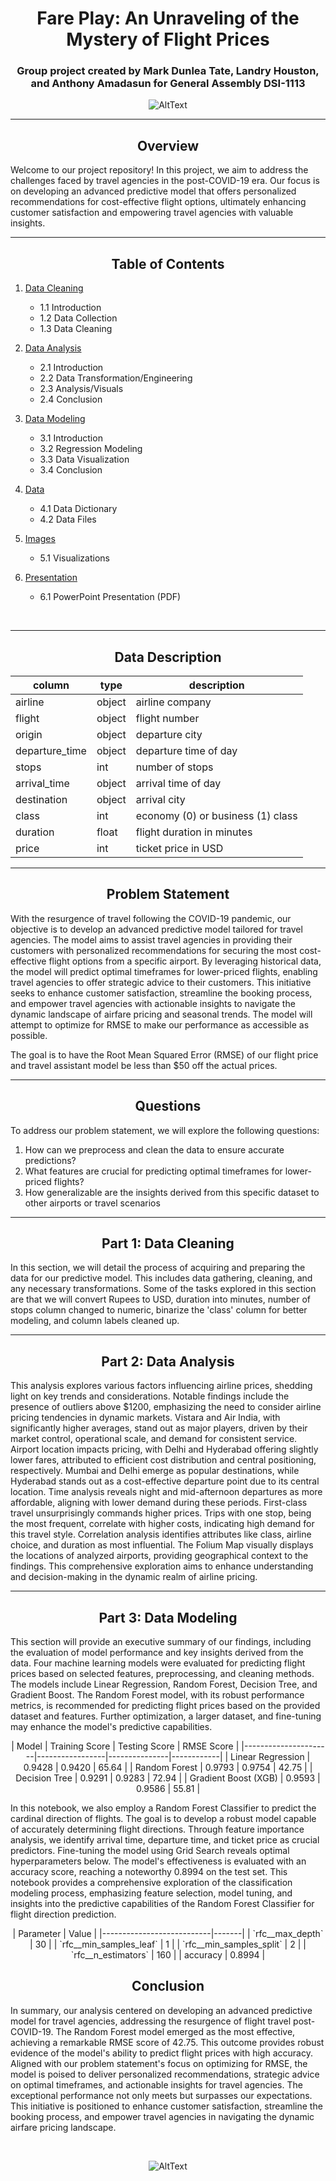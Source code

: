 <h1 align='center'> Fare Play: An Unraveling of the Mystery of Flight Prices</h1>

<h3 align='center'> Group project created by Mark Dunlea Tate, Landry Houston, and Anthony Amadasun for General Assembly DSI-1113</h3>

<div align='center'>

![AltText](https://www.latentview.com/wp-content/uploads/2023/08/ai-and-analytics-in-the-airline-industry-driving-efficiency-and-enhancing-cx-featured.jpg)

</div>

---

<h2 align='center'> Overview </h2>

Welcome to our project repository! In this project, we aim to address the challenges faced by travel agencies in the post-COVID-19 era. Our focus is on developing an advanced predictive model that offers personalized recommendations for cost-effective flight options, ultimately enhancing customer satisfaction and empowering travel agencies with valuable insights.

---

<h2 align='center'>Table of Contents</h2>

1. [Data Cleaning](code/01_data_cleaning.ipynb)

    - 1.1 Introduction
    - 1.2 Data Collection
    - 1.3 Data Cleaning

2. [Data Analysis](code/02_data_analysis.ipynb)

    - 2.1 Introduction
    - 2.2 Data Transformation/Engineering
    - 2.3 Analysis/Visuals
    - 2.4 Conclusion

3. [Data Modeling](code/03_data_modeling.ipynb)

    - 3.1 Introduction
    - 3.2 Regression Modeling
    - 3.3 Data Visualization
    - 3.4 Conclusion

4. [Data](data/)

    - 4.1 Data Dictionary
    - 4.2 Data Files

5. [Images](images/)

    - 5.1 Visualizations

6. [Presentation](FarePlay.pdf)

    - 6.1 PowerPoint Presentation (PDF)

<br>

---

<h2 align='center'>Data Description</h2>

<div align='center'>

| column         | type   | description                       |
| -------------- | ------ | --------------------------------- |
| airline        | object | airline company                   |
| flight         | object | flight number                     |
| origin         | object | departure city                    |
| departure_time | object | departure time of day             |
| stops          | int    | number of stops                   |
| arrival_time   | object | arrival time of day               |
| destination    | object | arrival city                      |
| class          | int    | economy (0) or business (1) class |
| duration       | float  | flight duration in minutes        |
| price          | int    | ticket price in USD               |

</div>

---

<h2 align='center'>Problem Statement</h2>

With the resurgence of travel following the COVID-19 pandemic, our objective is to develop an advanced predictive model tailored for travel agencies. The model aims to assist travel agencies in providing their customers with personalized recommendations for securing the most cost-effective flight options from a specific airport. By leveraging historical data, the model will predict optimal timeframes for lower-priced flights, enabling travel agencies to offer strategic advice to their customers. This initiative seeks to enhance customer satisfaction, streamline the booking process, and empower travel agencies with actionable insights to navigate the dynamic landscape of airfare pricing and seasonal trends. The model will attempt to optimize for RMSE to make our performance as accessible as possible.

The goal is to have the Root Mean Squared Error (RMSE) of our flight price and travel assistant model be less than $50 off the actual prices.

---

<h2 align='center'>Questions</h2>

To address our problem statement, we will explore the following questions:

1. How can we preprocess and clean the data to ensure accurate predictions?
2. What features are crucial for predicting optimal timeframes for lower-priced flights?
3. How generalizable are the insights derived from this specific dataset to other airports or travel scenarios

---

<h2 align='center'>Part 1: Data Cleaning</h2>

In this section, we will detail the process of acquiring and preparing the data for our predictive model. This includes data gathering, cleaning, and any necessary transformations. Some of the tasks explored in this section are that we will convert Rupees to USD, duration into minutes, number of stops column changed to numeric, binarize the 'class' column for better modeling, and column labels cleaned up.

---

<h2 align='center'>Part 2: Data Analysis</h2>

This analysis explores various factors influencing airline prices, shedding light on key trends and considerations. Notable findings include the presence of outliers above $1200, emphasizing the need to consider airline pricing tendencies in dynamic markets. Vistara and Air India, with significantly higher averages, stand out as major players, driven by their market control, operational scale, and demand for consistent service. Airport location impacts pricing, with Delhi and Hyderabad offering slightly lower fares, attributed to efficient cost distribution and central positioning, respectively. Mumbai and Delhi emerge as popular destinations, while Hyderabad stands out as a cost-effective departure point due to its central location. Time analysis reveals night and mid-afternoon departures as more affordable, aligning with lower demand during these periods. First-class travel unsurprisingly commands higher prices. Trips with one stop, being the most frequent, correlate with higher costs, indicating high demand for this travel style. Correlation analysis identifies attributes like class, airline choice, and duration as most influential. The Folium Map visually displays the locations of analyzed airports, providing geographical context to the findings. This comprehensive exploration aims to enhance understanding and decision-making in the dynamic realm of airline pricing.

---

<h2 align='center'>Part 3: Data Modeling</h2>

This section will provide an executive summary of our findings, including the evaluation of model performance and key insights derived from the data. Four machine learning models were evaluated for predicting flight prices based on selected features, preprocessing, and cleaning methods. The models include Linear Regression, Random Forest, Decision Tree, and Gradient Boost. The Random Forest model, with its robust performance metrics, is recommended for predicting flight prices based on the provided dataset and features. Further optimization, a larger dataset,  and fine-tuning may enhance the model's predictive capabilities.

<div align='center'>
| Model                | Training Score | Testing Score | RMSE Score |
|----------------------|-----------------|---------------|------------|
| Linear Regression    | 0.9428          | 0.9420        | 65.64      |
| Random Forest        | 0.9793          | 0.9754        | 42.75      |
| Decision Tree        | 0.9291          | 0.9283        | 72.94      |
| Gradient Boost (XGB) | 0.9593          | 0.9586        | 55.81      |
</div>

In this notebook, we also employ a Random Forest Classifier to predict the cardinal direction of flights. The goal is to develop a robust model capable of accurately determining flight directions. Through feature importance analysis, we identify arrival time, departure time, and ticket price as crucial predictors. Fine-tuning the model using Grid Search reveals optimal hyperparameters below. The model's effectiveness is evaluated with an accuracy score, reaching a noteworthy 0.8994 on the test set. This notebook provides a comprehensive exploration of the classification modeling process, emphasizing feature selection, model tuning, and insights into the predictive capabilities of the Random Forest Classifier for flight direction prediction.

<div align='center'>
| Parameter                 | Value |
|---------------------------|-------|
| `rfc__max_depth`          | 30    |
| `rfc__min_samples_leaf`   | 1     |
| `rfc__min_samples_split`  | 2     |
| `rfc__n_estimators`       | 160   |
| accuracy                  |  0.8994 |
</div>

<h2 align='center'> Conclusion </h2>

In summary, our analysis centered on developing an advanced predictive model for travel agencies, addressing the resurgence of flight travel post-COVID-19. The Random Forest model emerged as the most effective, achieving a remarkable RMSE score of 42.75. This outcome provides robust evidence of the model's ability to predict flight prices with high accuracy. Aligned with our problem statement's focus on optimizing for RMSE, the model is poised to deliver personalized recommendations, strategic advice on optimal timeframes, and actionable insights for travel agencies. The exceptional performance not only meets but surpasses our expectations. This initiative is positioned to enhance customer satisfaction, streamline the booking process, and empower travel agencies in navigating the dynamic airfare pricing landscape.


<br>

<div align='center'>

![AltText](https://media.licdn.com/dms/image/D5612AQFwNc05_ndXIQ/article-cover_image-shrink_720_1280/0/1698694514274?e=1710979200&v=beta&t=ibpfjqzM24Lot2cKZ34GcW-3A4rDEQB5G5FKEhNEnhY)

</div>
